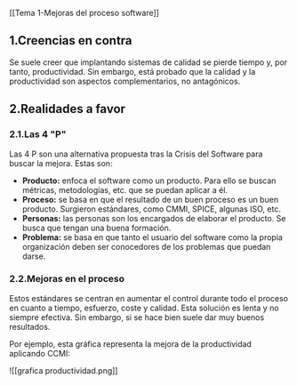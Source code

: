 [[Tema 1-Mejoras del proceso software]]

## 1.Creencias en contra 
Se suele creer que implantando sistemas de calidad se pierde tiempo y, por tanto, productividad. Sin embargo, está probado que la calidad y la productividad son aspectos complementarios, no antagónicos.

## 2.Realidades a favor
### 2.1.Las 4 "P"
Las 4 P son una alternativa propuesta tras la Crisis del Software para buscar la mejora. Estas son:
+ **Producto:** enfoca el software como un producto. Para ello se buscan métricas, metodologías, etc. que se puedan aplicar a él.
+ **Proceso:** se basa en que el resultado de un buen proceso es un buen producto. Surgieron estándares, como CMMI, SPICE, algunas ISO, etc.
+ **Personas:** las personas son los encargados de elaborar el producto. Se busca que tengan una buena formación.
+ **Problema:** se basa en que tanto el usuario del software como la propia organización deben ser conocedores de los problemas que puedan darse.

### 2.2.Mejoras en el proceso
Estos estándares se centran en aumentar el control durante todo el proceso en cuanto a tiempo, esfuerzo, coste y calidad. Esta solución es lenta y no siempre efectiva. Sin embargo, si se hace bien suele dar muy buenos resultados.

Por ejemplo, esta gráfica representa la mejora de la productividad aplicando CCMI:

![[grafica productividad.png]]
